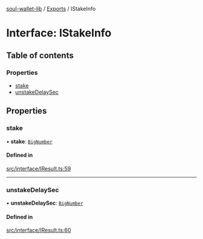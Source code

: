[soul-wallet-lib](../README.md) / [Exports](../modules.md) / IStakeInfo

# Interface: IStakeInfo

## Table of contents

### Properties

- [stake](IStakeInfo.md#stake)
- [unstakeDelaySec](IStakeInfo.md#unstakedelaysec)

## Properties

### stake

• **stake**: [`BigNumber`](../classes/internal_.BigNumber.md)

#### Defined in

[src/interface/IResult.ts:59](https://github.com/proofofsoulprotocol/soulwalletlib/blob/93d2029/src/interface/IResult.ts#L59)

___

### unstakeDelaySec

• **unstakeDelaySec**: [`BigNumber`](../classes/internal_.BigNumber.md)

#### Defined in

[src/interface/IResult.ts:60](https://github.com/proofofsoulprotocol/soulwalletlib/blob/93d2029/src/interface/IResult.ts#L60)
